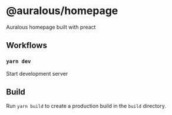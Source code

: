 # @auralous/homepage

Auralous homepage built with preact

## Workflows

### `yarn dev`

Start development server

## Build

Run `yarn build` to create a production build in the `build` directory.
